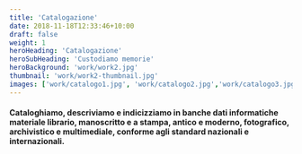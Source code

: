 ```yaml
---
title: 'Catalogazione'
date: 2018-11-18T12:33:46+10:00
draft: false
weight: 1
heroHeading: 'Catalogazione'
heroSubHeading: 'Custodiamo memorie'
heroBackground: 'work/work2.jpg'
thumbnail: 'work/work2-thumbnail.jpg'
images: ['work/catalogo1.jpg', 'work/catalogo2.jpg','work/catalogo3.jpg','work/catalogo4.jpg','work/catalogo5.jpg','work/catalogo6.jpg']
---
```


#### Cataloghiamo, descriviamo e indicizziamo in banche dati informatiche materiale librario, manoscritto e a stampa, antico e moderno, fotografico, archivistico e multimediale, conforme agli standard nazionali e internazionali.
